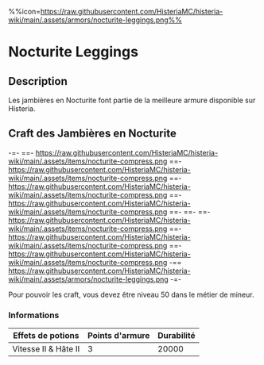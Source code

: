 %%icon=https://raw.githubusercontent.com/HisteriaMC/histeria-wiki/main/.assets/armors/nocturite-leggings.png%%
# Nocturite Leggings

## Description
Les jambières en Nocturite font partie de la meilleure armure disponible sur Histeria.

## Craft des Jambières en Nocturite
-=-
 ==- https://raw.githubusercontent.com/HisteriaMC/histeria-wiki/main/.assets/items/nocturite-compress.png
 ==- https://raw.githubusercontent.com/HisteriaMC/histeria-wiki/main/.assets/items/nocturite-compress.png
 ==- https://raw.githubusercontent.com/HisteriaMC/histeria-wiki/main/.assets/items/nocturite-compress.png
 ==- https://raw.githubusercontent.com/HisteriaMC/histeria-wiki/main/.assets/items/nocturite-compress.png
 ==- 
 ==- 
 ==- https://raw.githubusercontent.com/HisteriaMC/histeria-wiki/main/.assets/items/nocturite-compress.png
 ==- https://raw.githubusercontent.com/HisteriaMC/histeria-wiki/main/.assets/items/nocturite-compress.png
 ==- https://raw.githubusercontent.com/HisteriaMC/histeria-wiki/main/.assets/items/nocturite-compress.png
 -== https://raw.githubusercontent.com/HisteriaMC/histeria-wiki/main/.assets/armors/nocturite-leggings.png
-=-

Pour pouvoir les craft, vous devez être niveau 50 dans le métier de mineur.

### Informations
| Effets de potions | Points d'armure | Durabilité |
| ----------------- |-----------------| ---------- |
| Vitesse II & Hâte II | 3 | 20000 |
